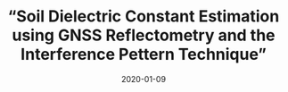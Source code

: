 ---
layout: default
title: “Soil Dielectric Constant Estimation using GNSS Reflectometry and the Interference Pettern Technique”
authors: E. N. Gomes, J. Arellana, M. Franco, F. Grings, and E. More
journal: Anales AFA Vol. 30 Nro. 4, 2020
modal-id: Gomes-01-2020
year: 2020
date: 2020-01-09
publication-date: January 2020
img: 2020-01-09.jpg
thumbnail: 2020-01-09.jpg
alt: image-alt
client-url: https://doi.org/10.31527/analesafa.2019.30.4.90
asbtract: "In this work we present an innovative and low-cost way to estimate the dielectric constant of real soils -which is relatedto soil moisture- using GPS satellite signal. The trajectory of the satellites was followed with an automated device,and with an antenna type patch was measured the interference pattern generated by the direct GPS signal and thatreflected by the ground. To analyze the acquired signal, an electromagnetic dispersion model based on the methodof small perturbation was used, which may include stratifications in the underground and from which the dielectricconstant that best fits the measurements was obtained. These values were compared with the obtained using a sensorthat measures the soil dielectric constant  textit in-situ. The comparisons show that the method based on the interferencepattern provides satisfactory results to estimate the dielectric constant of real bare soils. Finally, proposals are outlinedto improve the results obtained in this work."

---